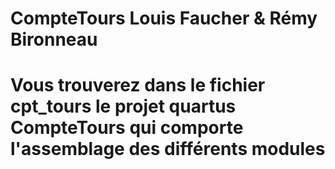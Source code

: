 # CompteTours Louis Faucher & Rémy Bironneau

# Vous trouverez dans le fichier cpt_tours le projet quartus CompteTours qui comporte l'assemblage des différents modules 

